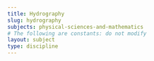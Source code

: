 ```yaml
---
title: Hydrography
slug: hydrography
subjects: physical-sciences-and-mathematics
# The following are constants: do not modify
layout: subject
type: discipline
---
```

